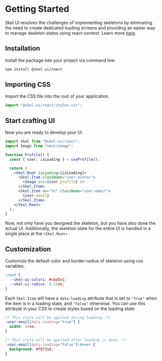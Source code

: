 # Getting Started

Skel UI resolves the challenges of implementing skeletons by eliminating the need to create dedicated loading screens and providing an easier way to manage skeleton states using react-context. Learn more [here](https://skel-ui.augustin.zip).

## Installation

Install the package into your project via command line.

```bash
npm install @skel-ui/react
```

## Importing CSS

Import the CSS file into the root of your application.

```js
import "@skel-ui/react/styles.css";
```

## Start crafting UI

Now you are ready to develop your UI.

```jsx
import Skel from "@skel-ui/react";
import Image from "next/image";

function Profile() {
  const { user, isLoading } = useProfile();

  return (
    <Skel.Root isLoading={isLoading}>
      <Skel.Item className="user-avatar">
        <Image src={user.profile} />
      </Skel.Item>
      <Skel.Item as="h1" className="user-email">
        {user.email}
      </Skel.Item>
    </Skel.Root>
  );
}
```

Now, not only have you designed the skeleton, but you have also done the actual UI. Additionally, the skeleton state for the entire UI is handled in a single place at the `<Skel.Root>` .

## Customization

Customize the default color and border-radius of skeleton using css variables.

```css title="global.css"
:root {
  --skel-ui-color1: #cbd5e1;
  --skel-ui-radius: 0.5rem;
}
```

Each `Skel.Item` will have a `data-loading` attribute that is set to `"true"` when the item is in a loading state, and `"false"` otherwise. You can use this attribute in your CSS to create styles based on the loading state.

```css
/* This style will be applied during loading. */
.user-email[data-loading="true"] {
  width: 5rem;
}

/* This style will be applied after loading is done. */
.user-email[data-loading="false"]:hover {
  background: #f97316;
}
```
